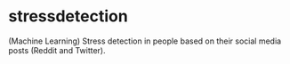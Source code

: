 # stressdetection
(Machine Learning) Stress detection in people based on their social media posts (Reddit and Twitter).
